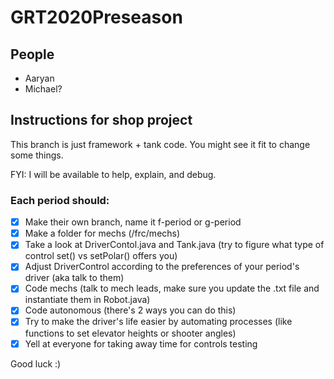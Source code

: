 # GRT2020Preseason

## People
- Aaryan
- Michael?

## Instructions for shop project

This branch is just framework + tank code. You might see it fit to change some things.

FYI: I will be available to help, explain, and debug.

### Each period should:

- [x] Make their own branch, name it f-period or g-period
- [x] Make a folder for mechs (/frc/mechs)
- [x] Take a look at DriverContol.java and Tank.java (try to figure what type of control set() vs setPolar() offers you)
- [x] Adjust DriverControl according to the preferences of your period's driver (aka talk to them)
- [x] Code mechs (talk to mech leads, make sure you update the .txt file and instantiate them in Robot.java)
- [x] Code autonomous (there's 2 ways you can do this)
- [x] Try to make the driver's life easier by automating processes (like functions to set elevator heights or shooter angles)
- [x] Yell at everyone for taking away time for controls testing

Good luck :)
